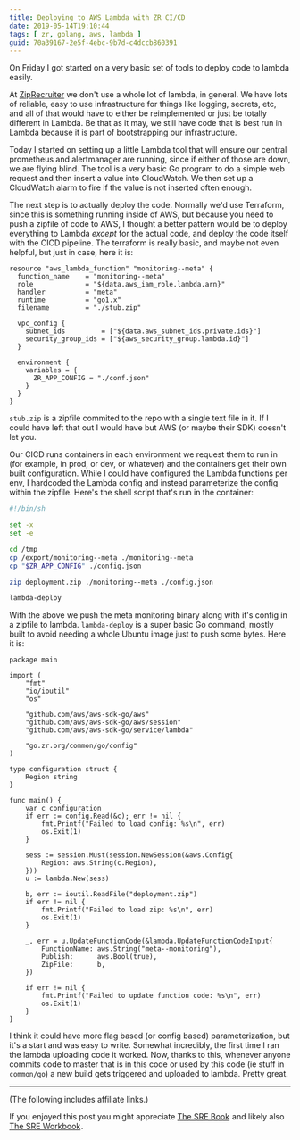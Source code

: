```yaml
---
title: Deploying to AWS Lambda with ZR CI/CD
date: 2019-05-14T19:10:44
tags: [ zr, golang, aws, lambda ]
guid: 70a39167-2e5f-4ebc-9b7d-c4dccb860391
---
```

On Friday I got started on a very basic set of tools to deploy code to lambda
easily.

<!--more-->

At [ZipRecruiter](https://web.archive.org/web/20190330183125/https://www.ziprecruiter.com/hiring/technology) we don't use a
whole lot of lambda, in general.  We have lots of reliable, easy to use
infrastructure for things like logging, secrets, etc, and all of that would have
to either be reimplemented or just be totally different in Lambda.  Be that as
it may, we still have code that is best run in Lambda because it is part of
bootstrapping our infrastructure.

Today I started on setting up a little Lambda tool that will ensure our central
prometheus and alertmanager are running, since if either of those are down, we
are flying blind.  The tool is a very basic Go program to do a simple web
request and then insert a value into CloudWatch.  We then set up a CloudWatch
alarm to fire if the value is not inserted often enough.

The next step is to actually deploy the code.  Normally we'd use Terraform,
since this is something running inside of AWS, but because you need to push a
zipfile of code to AWS, I thought a better pattern would be to deploy everything
to Lambda *except* for the actual code, and deploy the code itself with the CICD
pipeline.  The terraform is really basic, and maybe not even helpful, but just
in case, here it is:

```
resource "aws_lambda_function" "monitoring--meta" {
  function_name    = "monitoring--meta"
  role             = "${data.aws_iam_role.lambda.arn}"
  handler          = "meta"
  runtime          = "go1.x"
  filename         = "./stub.zip"

  vpc_config {
    subnet_ids         = ["${data.aws_subnet_ids.private.ids}"]
    security_group_ids = ["${aws_security_group.lambda.id}"]
  }

  environment {
    variables = {
      ZR_APP_CONFIG = "./conf.json"
    }
  }
}
```

`stub.zip` is a zipfile commited to the repo with a single text file in it.  If
I could have left that out I would have but AWS (or maybe their SDK) doesn't let
you.

Our CICD runs containers in each environment we request them to run in (for
example, in prod, or dev, or whatever) and the containers get their own built
configuration.  While I could have configured the Lambda functions per env, I
hardcoded the Lambda config and instead parameterize the config within the
zipfile.  Here's the shell script that's run in the container:

```bash
#!/bin/sh

set -x
set -e

cd /tmp
cp /export/monitoring--meta ./monitoring--meta
cp "$ZR_APP_CONFIG" ./config.json

zip deployment.zip ./monitoring--meta ./config.json

lambda-deploy
```

With the above we push the meta monitoring binary along with it's config in a
zipfile to lambda.  `lambda-deploy` is a super basic Go command, mostly built to
avoid needing a whole Ubuntu image just to push some bytes.  Here it is:

```golang
package main

import (
	"fmt"
	"io/ioutil"
	"os"

	"github.com/aws/aws-sdk-go/aws"
	"github.com/aws/aws-sdk-go/aws/session"
	"github.com/aws/aws-sdk-go/service/lambda"

	"go.zr.org/common/go/config"
)

type configuration struct {
	Region string
}

func main() {
	var c configuration
	if err := config.Read(&c); err != nil {
		fmt.Printf("Failed to load config: %s\n", err)
		os.Exit(1)
	}

	sess := session.Must(session.NewSession(&aws.Config{
		Region: aws.String(c.Region),
	}))
	u := lambda.New(sess)

	b, err := ioutil.ReadFile("deployment.zip")
	if err != nil {
		fmt.Printf("Failed to load zip: %s\n", err)
		os.Exit(1)
	}

	_, err = u.UpdateFunctionCode(&lambda.UpdateFunctionCodeInput{
		FunctionName: aws.String("meta--monitoring"),
		Publish:      aws.Bool(true),
		ZipFile:      b,
	})

	if err != nil {
		fmt.Printf("Failed to update function code: %s\n", err)
		os.Exit(1)
	}
}
```

I think it could have more flag based (or config based) parameterization, but
it's a start and was easy to write.  Somewhat incredibly, the first time I
ran the lambda uploading code it worked.  Now, thanks to this, whenever anyone
commits code to master that is in this code or used by this code (ie stuff in
`common/go`) a new build gets triggered and uploaded to lambda.  Pretty great.

---

(The following includes affiliate links.)

If you enjoyed this post you might appreciate
<a target="_blank" href="https://www.amazon.com/gp/product/149192912X/ref=as_li_tl?ie=UTF8&camp=1789&creative=9325&creativeASIN=149192912X&linkCode=as2&tag=afoolishmanif-20&linkId=5157ec4156e15e73699ef549e1c56bad">The SRE Book</a><img src="//ir-na.amazon-adsystem.com/e/ir?t=afoolishmanif-20&l=am2&o=1&a=149192912X" width="1" height="1" border="0" alt="" style="border:none !important; margin:0px !important;" />
and likely also
<a target="_blank" href="https://www.amazon.com/gp/product/1492029505/ref=as_li_tl?ie=UTF8&camp=1789&creative=9325&creativeASIN=1492029505&linkCode=as2&tag=afoolishmanif-20&linkId=7b8b8777b19721fdfe8413072a3fda03">The SRE Workbook</a><img src="//ir-na.amazon-adsystem.com/e/ir?t=afoolishmanif-20&l=am2&o=1&a=1492029505" width="1" height="1" border="0" alt="" style="border:none !important; margin:0px !important;" />.
